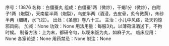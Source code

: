 序号：13876
名称：白僵蚕丸
组成：白僵蚕1两（微炒），干蝎1分（微炒），白附子1两（炮裂），天南星半两（炮裂），乌蛇半两（酒浸，去皮骨，炙令微黄），朱砂半两（细研，水飞过）。
出处：《圣惠》卷八十三。
主治：小儿中风痉，及天钓惊邪风痫。
加减：None
功效：None
用法用量：每服3丸，以薄荷温酒送下，不拘时候。
制备方法：上为末，都研令匀，以粳米饭为丸，如麻子大。
临床应用：None
各家论述：None
用药禁忌：None
附注：None
